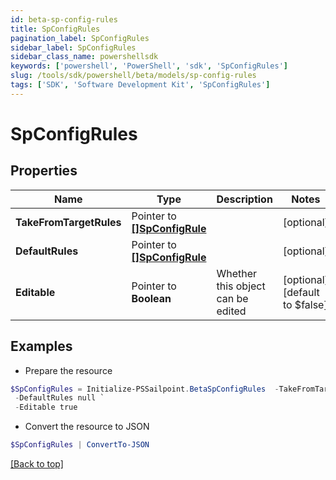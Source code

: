 ```yaml
---
id: beta-sp-config-rules
title: SpConfigRules
pagination_label: SpConfigRules
sidebar_label: SpConfigRules
sidebar_class_name: powershellsdk
keywords: ['powershell', 'PowerShell', 'sdk', 'SpConfigRules'] 
slug: /tools/sdk/powershell/beta/models/sp-config-rules
tags: ['SDK', 'Software Development Kit', 'SpConfigRules']
---
```



# SpConfigRules

## Properties

Name | Type | Description | Notes
------------ | ------------- | ------------- | -------------
**TakeFromTargetRules** |  Pointer to [**[]SpConfigRule**](sp-config-rule) |  | [optional] 
**DefaultRules** |  Pointer to [**[]SpConfigRule**](sp-config-rule) |  | [optional] 
**Editable** |  Pointer to **Boolean** | Whether this object can be edited | [optional] [default to $false]

## Examples

- Prepare the resource
```powershell
$SpConfigRules = Initialize-PSSailpoint.BetaSpConfigRules  -TakeFromTargetRules null `
 -DefaultRules null `
 -Editable true
```

- Convert the resource to JSON
```powershell
$SpConfigRules | ConvertTo-JSON
```


[[Back to top]](#) 

